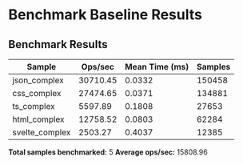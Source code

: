 # Benchmark Baseline Results

## Benchmark Results

| Sample         | Ops/sec  | Mean Time (ms) | Samples |
| -------------- | -------- | -------------- | ------- |
| json_complex   | 30710.45 | 0.0332         | 150458  |
| css_complex    | 27474.65 | 0.0371         | 134881  |
| ts_complex     | 5597.89  | 0.1808         | 27653   |
| html_complex   | 12758.52 | 0.0803         | 62284   |
| svelte_complex | 2503.27  | 0.4037         | 12385   |

**Total samples benchmarked:** 5
**Average ops/sec:** 15808.96
